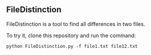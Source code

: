FileDistinction
---------------

FileDistinction is a tool to find all differences in two files.

To try it, clone this repository and run the command:

```
python FileDistinction.py -f file1.txt file12.txt
```
